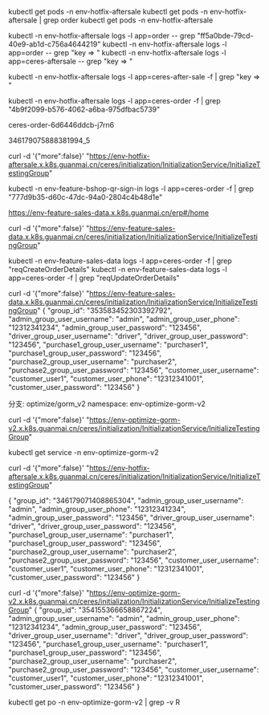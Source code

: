 kubectl get pods -n env-hotfix-aftersale 
kubectl get pods -n env-hotfix-aftersale | grep order
kubectl get pods -n env-hotfix-aftersale 

kubectl -n env-hotfix-aftersale logs -l app=order -- grep "ff5a0bde-79cd-40e9-ab1d-c756a4644219"
kubectl -n env-hotfix-aftersale logs -l app=order -- grep "key => "
kubectl -n env-hotfix-aftersale logs -l app=ceres-aftersale -- grep "key => "

kubectl -n env-hotfix-aftersale logs -l app=ceres-after-sale -f | grep "key => "

kubectl -n env-hotfix-aftersale logs -l app=ceres-order -f | grep "4b9f2099-b576-4062-a6ba-975dfbac5739"

ceres-order-6d6446ddcb-j7rn6


346179075888381994_5



curl -d '{"more":false}' "https://env-hotfix-aftersale.x.k8s.guanmai.cn/ceres/initialization/InitializationService/InitializeTestingGroup"


kubectl -n env-feature-bshop-qr-sign-in logs -l app=ceres-order -f | grep "777d9b35-d60c-47dc-94a0-2804c4b48d1e"


https://env-feature-sales-data.x.k8s.guanmai.cn/erp#/home


curl -d '{"more":false}' "https://env-feature-sales-data.x.k8s.guanmai.cn/ceres/initialization/InitializationService/InitializeTestingGroup"


kubectl -n env-feature-sales-data logs -l app=ceres-order -f | grep "reqCreateOrderDetails"
kubectl -n env-feature-sales-data logs -l app=ceres-order -f | grep "reqUpdateOrderDetails"

curl -d '{"more":false}' "https://env-feature-sales-data.x.k8s.guanmai.cn/ceres/initialization/InitializationService/InitializeTestingGroup"
{
 "group_id": "353583452303392792",
 "admin_group_user_username": "admin",
 "admin_group_user_phone": "12312341234",
 "admin_group_user_password": "123456",
 "driver_group_user_username": "driver",
 "driver_group_user_password": "123456",
 "purchase1_group_user_username": "purchaser1",
 "purchase1_group_user_password": "123456",
 "purchase2_group_user_username": "purchaser2",
 "purchase2_group_user_password": "123456",
 "customer_user_username": "customer_user1",
 "customer_user_phone": "12312341001",
 "customer_user_password": "123456"
}


分支: optimize/gorm_v2
namespace: env-optimize-gorm-v2 

curl -d '{"more":false}' "https://env-optimize-gorm-v2.x.k8s.guanmai.cn/ceres/initialization/InitializationService/InitializeTestingGroup"


kubectl get service -n env-optimize-gorm-v2 



curl -d '{"more":false}' "https://env-hotfix-aftersale.x.k8s.guanmai.cn/ceres/initialization/InitializationService/InitializeTestingGroup"

{
 "group_id": "346179071408865304",
 "admin_group_user_username": "admin",
 "admin_group_user_phone": "12312341234",
 "admin_group_user_password": "123456",
 "driver_group_user_username": "driver",
 "driver_group_user_password": "123456",
 "purchase1_group_user_username": "purchaser1",
 "purchase1_group_user_password": "123456",
 "purchase2_group_user_username": "purchaser2",
 "purchase2_group_user_password": "123456",
 "customer_user_username": "customer_user1",
 "customer_user_phone": "12312341001",
 "customer_user_password": "123456"
}


curl -d '{"more":false}' "https://env-optimize-gorm-v2.x.k8s.guanmai.cn/ceres/initialization/InitializationService/InitializeTestingGroup"
{
 "group_id": "354155366658867224",
 "admin_group_user_username": "admin",
 "admin_group_user_phone": "12312341234",
 "admin_group_user_password": "123456",
 "driver_group_user_username": "driver",
 "driver_group_user_password": "123456",
 "purchase1_group_user_username": "purchaser1",
 "purchase1_group_user_password": "123456",
 "purchase2_group_user_username": "purchaser2",
 "purchase2_group_user_password": "123456",
 "customer_user_username": "customer_user1",
 "customer_user_phone": "12312341001",
 "customer_user_password": "123456"
}


kubectl get po -n env-optimize-gorm-v2 | grep -v R




